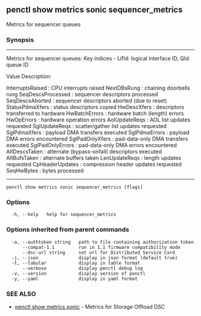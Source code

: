 ## penctl show metrics sonic sequencer_metrics

Metrics for sequencer queues

### Synopsis



---------------------------------
 Metrics for sequencer queues:
 Key indices - LifId: logical interface ID, QId: queue ID


Value Description:


InterruptsRaised	: CPU interrupts raised
NextDBsRung	: chaining doorbells rung
SeqDescsProcessed	: sequencer descriptors processed
SeqDescsAborted	: sequencer descriptors aborted (due to reset)
StatusPdmaXfers	: status descriptors copied
HwDescXfers	: descriptors transferred to hardware
HwBatchErrors	: hardware batch (length) errors
HwOpErrors	: hardware operation errors
AolUpdateReqs	: AOL list updates requested
SglUpdateReqs	: scatter/gather list updates requested
SglPdmaXfers	: payload DMA transfers executed
SglPdmaErrors	: payload DMA errors encountered
SglPadOnlyXfers	: pad-data-only DMA transfers executed
SglPadOnlyErrors	: pad-data-only DMA errors encountered
AltDescsTaken	: alternate (bypass-onfail) descriptors executed
AltBufsTaken	: alternate buffers taken
LenUpdateReqs	: length updates requested
CpHeaderUpdates	: compression header updates requested
SeqHwBytes	: bytes processed

---------------------------------


```
penctl show metrics sonic sequencer_metrics [flags]
```

### Options

```
  -h, --help   help for sequencer_metrics
```

### Options inherited from parent commands

```
  -a, --authtoken string   path to file containing authorization token
      --compat-1.1         run in 1.1 firmware compatibility mode
      --dsc-url string     set url for Distributed Service Card
  -j, --json               display in json format (default true)
  -t, --tabular            display in table format
      --verbose            display penctl debug log
  -v, --version            display version of penctl
  -y, --yaml               display in yaml format
```

### SEE ALSO
* [penctl show metrics sonic](penctl_show_metrics_sonic.md)	 - Metrics for Storage Offload DSC

